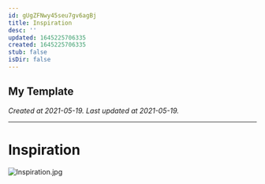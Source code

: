 ```yaml
---
id: gUgZFNwy45seu7gv6agBj
title: Inspiration
desc: ''
updated: 1645225706335
created: 1645225706335
stub: false
isDir: false
---
```

My Template
---

_Created at 2021-05-19._
_Last updated at 2021-05-19._




---

# Inspiration


![Inspiration.jpg](/assets/inspiration.jpg)

